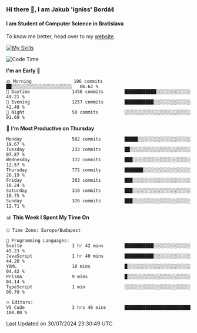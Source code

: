 ### Hi there 👋, I am Jakub 'igniss' Bordáš

#### I am Student of Computer Science in Bratislava
To know me better, head over to my [website](https://bordas.sk).

[![My Skills](https://skillicons.dev/icons?i=js,html,css,figma,svelte,java,kotlin,python,postgresql,typescript,nest,nodejs)](https://bordas.sk)


<!--START_SECTION:waka-->
![Code Time](http://img.shields.io/badge/Code%20Time-1%2C493%20hrs%2015%20mins-blue)

**I'm an Early 🐤** 

```text
🌞 Morning                196 commits         ██░░░░░░░░░░░░░░░░░░░░░░░   06.62 % 
🌆 Daytime                1456 commits        ████████████░░░░░░░░░░░░░   49.21 % 
🌃 Evening                1257 commits        ███████████░░░░░░░░░░░░░░   42.48 % 
🌙 Night                  50 commits          ░░░░░░░░░░░░░░░░░░░░░░░░░   01.69 % 
```
📅 **I'm Most Productive on Thursday** 

```text
Monday                   582 commits         █████░░░░░░░░░░░░░░░░░░░░   19.67 % 
Tuesday                  233 commits         ██░░░░░░░░░░░░░░░░░░░░░░░   07.87 % 
Wednesday                372 commits         ███░░░░░░░░░░░░░░░░░░░░░░   12.57 % 
Thursday                 775 commits         ███████░░░░░░░░░░░░░░░░░░   26.19 % 
Friday                   303 commits         ███░░░░░░░░░░░░░░░░░░░░░░   10.24 % 
Saturday                 318 commits         ███░░░░░░░░░░░░░░░░░░░░░░   10.75 % 
Sunday                   376 commits         ███░░░░░░░░░░░░░░░░░░░░░░   12.71 % 
```


📊 **This Week I Spent My Time On** 

```text
🕑︎ Time Zone: Europe/Budapest

💬 Programming Languages: 
Svelte                   1 hr 42 mins        ███████████░░░░░░░░░░░░░░   45.23 % 
JavaScript               1 hr 40 mins        ███████████░░░░░░░░░░░░░░   44.28 % 
YAML                     10 mins             █░░░░░░░░░░░░░░░░░░░░░░░░   04.42 % 
Prisma                   9 mins              █░░░░░░░░░░░░░░░░░░░░░░░░   04.14 % 
TypeScript               1 min               ░░░░░░░░░░░░░░░░░░░░░░░░░   00.70 % 

🔥 Editors: 
VS Code                  3 hrs 46 mins       █████████████████████████   100.00 % 
```


 Last Updated on 30/07/2024 23:30:49 UTC
<!--END_SECTION:waka-->
